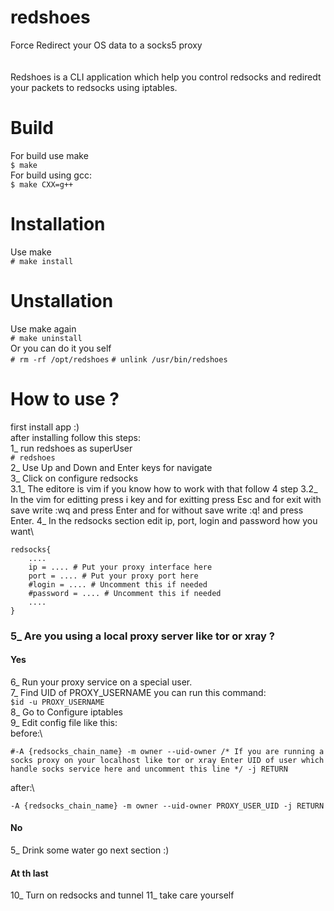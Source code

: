# redshoes 
Force Redirect your OS data to a socks5 proxy
\
\
\
Redshoes is a CLI application which help you control redsocks and rediredt your packets to redsocks using iptables.

# Build
For build use make \
`$ make` \
For build using gcc: \
`$ make CXX=g++` 

# Installation
Use make  \
`# make install`

# Unstallation
Use make again \
`# make uninstall`\
Or you can do it you self\
`# rm -rf /opt/redshoes`
`# unlink /usr/bin/redshoes`

# How to use ?
first install app :) \
after installing follow this steps:\
1_ run redshoes as superUser\
`# redshoes`\
2_ Use Up and Down and Enter keys for navigate\
3_ Click on configure redsocks\
3.1_ The editore is vim if you know how to work with that follow 4 step
3.2_ In the vim for editting press i key and for exitting press Esc and for exit with save write :wq and press Enter and for without save write :q! and press Enter.
4_ In the redsocks section edit ip, port, login and password how you want\
```
redsocks{
    ....
    ip = .... # Put your proxy interface here
    port = .... # Put your proxy port here
    #login = .... # Uncomment this if needed
    #password = .... # Uncomment this if needed
    ....
}
```
### 5_ Are you using a local proxy server like tor or xray ?
#### Yes 
6_ Run your proxy service on a special user.\
7_ Find UID of PROXY_USERNAME you can run this command: \
` $id -u PROXY_USERNAME `\
8_ Go to Configure iptables\
9_ Edit config file like this: \
before:\
```
#-A {redsocks_chain_name} -m owner --uid-owner /* If you are running a socks proxy on your localhost like tor or xray Enter UID of user which handle socks service here and uncomment this line */ -j RETURN
```
after:\
```
-A {redsocks_chain_name} -m owner --uid-owner PROXY_USER_UID -j RETURN
```
#### No
5_ Drink some water go next section :)

#### At th last
10_ Turn on redsocks and tunnel
11_ take care yourself 
